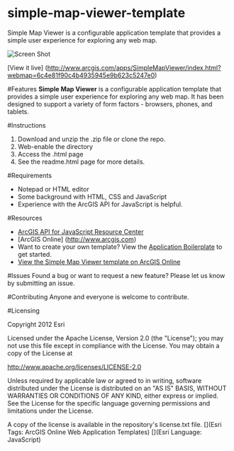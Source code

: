 simple-map-viewer-template
==========================

Simple Map Viewer is a configurable application template that provides a simple user experience for exploring any web map. 

![Screen Shot](https://dl.dropboxusercontent.com/u/24627279/screenshots/simple_map_viewer_th.jpg)

[View it live] (http://www.arcgis.com/apps/SimpleMapViewer/index.html?webmap=6c4e81f90c4b4935945e9b623c5247e0)

#Features
**Simple Map Viewer** is a configurable application template that provides a simple user experience for exploring any web map. It has been designed to support a variety of form factors - browsers, phones, and tablets.


#Instructions

1. Download and unzip the .zip file or clone the repo. 
2. Web-enable the directory
3. Access the .html page 
4. See the readme.html page for more details. 


#Requirements

- Notepad or HTML editor
- Some background with HTML, CSS and JavaScript
- Experience with the ArcGIS API for JavaScript is helpful. 

#Resources

- [ArcGIS API for JavaScript Resource Center](http://help.arcgis.com/en/webapi/javascript/arcgis/index.html)
- [ArcGIS Online] (http://www.arcgis.com)
- Want to create your own template? View the [Application Boilerplate](https://github.com/Esri/application-boilerplate-js) to get started. 
- [View the Simple Map Viewer template on ArcGIS Online](http://www.arcgis.com/home/item.html?id=9ae78842d98a4178bd4a794449324349)

#Issues
Found a bug or want to request a new feature? Please let us know by submitting an issue. 

#Contributing
Anyone and everyone is welcome to contribute. 

#Licensing 

Copyright 2012 Esri

Licensed under the Apache License, Version 2.0 (the "License"); you may not use this file except in compliance with the License. You may obtain a copy of the License at

http://www.apache.org/licenses/LICENSE-2.0

Unless required by applicable law or agreed to in writing, software distributed under the License is distributed on an "AS IS" BASIS, WITHOUT WARRANTIES OR CONDITIONS OF ANY KIND, either express or implied. See the License for the specific language governing permissions and limitations under the License.

A copy of the license is available in the repository's license.txt file.
[](Esri Tags: ArcGIS Online Web Application Templates) 
[](Esri Language: JavaScript)
